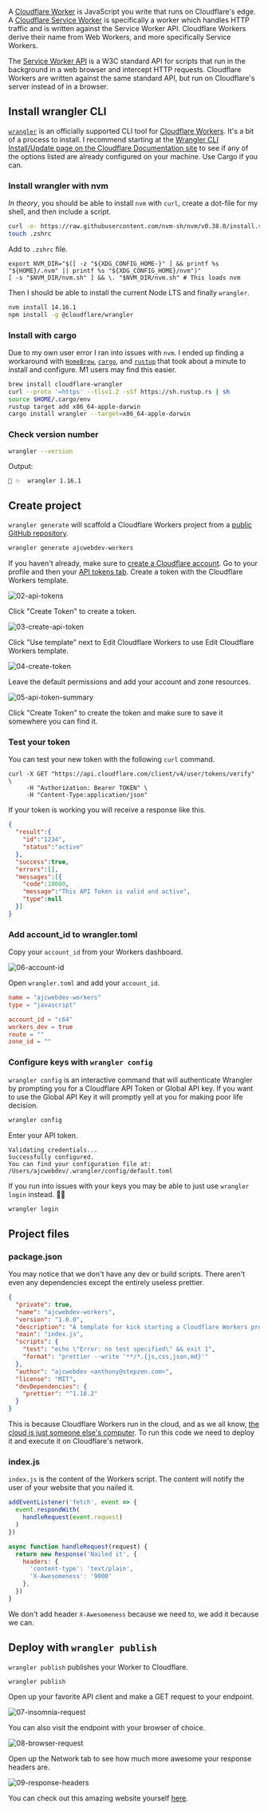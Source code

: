 A [Cloudflare Worker](https://blog.cloudflare.com/introducing-cloudflare-workers/) is JavaScript you write that runs on Cloudflare's edge. A [Cloudflare Service Worker](https://blog.cloudflare.com/cloudflare-workers-unleashed/) is specifically a worker which handles HTTP traffic and is written against the Service Worker API. Cloudflare Workers derive their name from Web Workers, and more specifically Service Workers.

The [Service Worker API](https://developer.mozilla.org/en-US/docs/Web/API/Service_Worker_API) is a W3C standard API for scripts that run in the background in a web browser and intercept HTTP requests. Cloudflare Workers are written against the same standard API, but run on Cloudflare's server instead of in a browser.

## Install wrangler CLI

[`wrangler`](https://github.com/cloudflare/wrangler) is an officially supported CLI tool for [Cloudflare Workers](https://workers.cloudflare.com/). It's a bit of a process to install. I recommend starting at the [Wrangler CLI Install/Update page on the Cloudflare Documentation site](https://developers.cloudflare.com/workers/cli-wrangler/install-update) to see if any of the options listed are already configured on your machine. Use Cargo if you can.

### Install wrangler with nvm

*In theory*, you should be able to install `nvm` with `curl`, create a dot-file for my shell, and then include a script.

```bash
curl -o- https://raw.githubusercontent.com/nvm-sh/nvm/v0.38.0/install.sh | zsh
touch .zshrc
```

Add to `.zshrc` file.

```
export NVM_DIR="$([ -z "${XDG_CONFIG_HOME-}" ] && printf %s "${HOME}/.nvm" || printf %s "${XDG_CONFIG_HOME}/nvm")"
[ -s "$NVM_DIR/nvm.sh" ] && \. "$NVM_DIR/nvm.sh" # This loads nvm
```

Then I should be able to install the current Node LTS and finally `wrangler`.

```bash
nvm install 14.16.1
npm install -g @cloudflare/wrangler
```

### Install with cargo

Due to my own user error I ran into issues with `nvm`. I ended up finding a workaround with [`HomeBrew`](https://brew.sh/), [`cargo`](https://doc.rust-lang.org/cargo/getting-started/installation.html), and [`rustup`](https://rustup.rs/) that took about a minute to install and configure. M1 users may find this easier.

```bash
brew install cloudflare-wrangler
curl --proto '=https' --tlsv1.2 -sSf https://sh.rustup.rs | sh
source $HOME/.cargo/env
rustup target add x86_64-apple-darwin
cargo install wrangler --target=x86_64-apple-darwin
```

### Check version number

```bash
wrangler --version
```

Output:

```
👷 ✨  wrangler 1.16.1
```

## Create project

`wrangler generate` will scaffold a Cloudflare Workers project from a [public GitHub repository](https://github.com/cloudflare/worker-template).

```bash
wrangler generate ajcwebdev-workers
```

If you haven't already, make sure to [create a Cloudflare account](https://dash.cloudflare.com/). Go to your profile and then your [API tokens tab](https://dash.cloudflare.com/profile/api-tokens). Create a token with the Cloudflare Workers template.

![02-api-tokens](https://dev-to-uploads.s3.amazonaws.com/uploads/articles/x4rd45ul02kpd1rk5ld3.png)

Click "Create Token" to create a token.

![03-create-api-token](https://dev-to-uploads.s3.amazonaws.com/uploads/articles/reedsh9s4z3nsj5kqr6c.png)

Click "Use template" next to Edit Cloudflare Workers to use Edit Cloudflare Workers template.

![04-create-token](https://dev-to-uploads.s3.amazonaws.com/uploads/articles/co5ficwdni1e09eosnqh.png)

Leave the default permissions and add your account and zone resources.

![05-api-token-summary](https://dev-to-uploads.s3.amazonaws.com/uploads/articles/sj2s68a5t2o0zul1nprc.png)

Click "Create Token" to create the token and make sure to save it somewhere you can find it.

### Test your token

You can test your new token with the following `curl` command.

```curl
curl -X GET "https://api.cloudflare.com/client/v4/user/tokens/verify" \
     -H "Authorization: Bearer TOKEN" \
     -H "Content-Type:application/json"
```

If your token is working you will receive a response like this.

```json
{
  "result":{
    "id":"1234",
    "status":"active"
  },
  "success":true,
  "errors":[],
  "messages":[{
    "code":10000,
    "message":"This API Token is valid and active",
    "type":null
  }]
}
```

### Add account_id to wrangler.toml

Copy your `account_id` from your Workers dashboard.

![06-account-id](https://dev-to-uploads.s3.amazonaws.com/uploads/articles/wx33uzdsnsajtwfzfbsp.png)

Open `wrangler.toml` and add your `account_id`.

```toml
name = "ajcwebdev-workers"
type = "javascript"

account_id = "c64"
workers_dev = true
route = ""
zone_id = ""
```

### Configure keys with `wrangler config`

`wrangler config` is an interactive command that will authenticate Wrangler by prompting you for a Cloudflare API Token or Global API key. If you want to use the Global API Key it will promptly yell at you for making poor life decision.

```bash
wrangler config
```

Enter your API token.

```
Validating credentials...
Successfully configured.
You can find your configuration file at:
/Users/ajcwebdev/.wrangler/config/default.toml
```

If you run into issues with your keys you may be able to just use `wrangler login` instead. 🤷‍♂️

```bash
wrangler login
```

## Project files

### package.json

You may notice that we don't have any dev or build scripts. There aren't even any dependencies except the entirely useless prettier.

```json
{
  "private": true,
  "name": "ajcwebdev-workers",
  "version": "1.0.0",
  "description": "A template for kick starting a Cloudflare Workers project",
  "main": "index.js",
  "scripts": {
    "test": "echo \"Error: no test specified\" && exit 1",
    "format": "prettier --write '**/*.{js,css,json,md}'"
  },
  "author": "ajcwebdev <anthony@stepzen.com>",
  "license": "MIT",
  "devDependencies": {
    "prettier": "^1.18.2"
  }
}
```

This is because Cloudflare Workers run in the cloud, and as we all know, [the cloud is just someone else's computer](https://medium.com/@storjproject/there-is-no-cloud-it-s-just-someone-else-s-computer-6ecc37cdcfe5). To run this code we need to deploy it and execute it on Cloudflare's network.

### index.js

`index.js` is the content of the Workers script. The content will notify the user of your website that you nailed it.

```javascript
addEventListener('fetch', event => {
  event.respondWith(
    handleRequest(event.request)
  )
})

async function handleRequest(request) {
  return new Response('Nailed it', {
    headers: {
      'content-type': 'text/plain',
      'X-Awesomeness': '9000'
    },
  })
}
```

We don't add header `X-Awesomeness` because we need to, we add it because we can.

## Deploy with `wrangler publish`

`wrangler publish` publishes your Worker to Cloudflare.

```bash
wrangler publish
```

Open up your favorite API client and make a GET request to your endpoint.

![07-insomnia-request](https://dev-to-uploads.s3.amazonaws.com/uploads/articles/kjm39zouurqqedcfxz82.png)

You can also visit the endpoint with your browser of choice.

![08-browser-request](https://dev-to-uploads.s3.amazonaws.com/uploads/articles/6b503pfgqlau3bvn99xx.png)

Open up the Network tab to see how much more awesome your response headers are.

![09-response-headers](https://dev-to-uploads.s3.amazonaws.com/uploads/articles/b2g1kvq0sti966h0avjj.png)

You can check out this amazing website yourself [here](https://ajcwebdev-workers.anthonycampolo.workers.dev/).